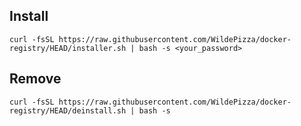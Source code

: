 Install
---------

```
curl -fsSL https://raw.githubusercontent.com/WildePizza/docker-registry/HEAD/installer.sh | bash -s <your_password>
```

Remove
---------

```
curl -fsSL https://raw.githubusercontent.com/WildePizza/docker-registry/HEAD/deinstall.sh | bash -s
```
